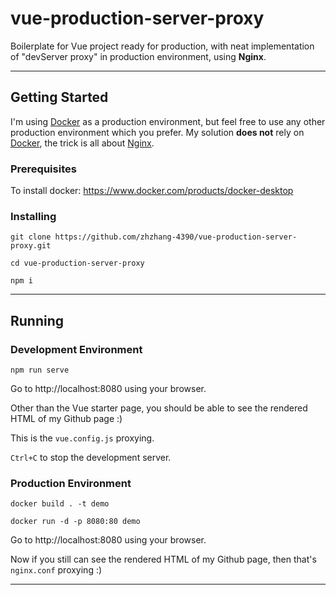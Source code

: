 # vue-production-server-proxy
Boilerplate for Vue project ready for production, with neat implementation of "devServer proxy" in production environment, using **Nginx**.
***

## Getting Started
I'm using [Docker](https://www.docker.com/products/docker-desktop) as a production environment, but feel free to use any other production environment which you prefer. My solution **does not** rely on [Docker](https://www.docker.com/products/docker-desktop), the trick is all about [Nginx](https://www.nginx.com/).

### Prerequisites
To install docker: https://www.docker.com/products/docker-desktop

### Installing
```
git clone https://github.com/zhzhang-4390/vue-production-server-proxy.git

cd vue-production-server-proxy

npm i
```
***

## Running
### Development Environment
```
npm run serve
```

Go to http://localhost:8080 using your browser.

Other than the Vue starter page, you should be able to see the rendered HTML of my Github page :)

This is the ```vue.config.js``` proxying.

```Ctrl+C``` to stop the development server.

### Production Environment
```
docker build . -t demo

docker run -d -p 8080:80 demo
```

Go to http://localhost:8080 using your browser.

Now if you still can see the rendered HTML of my Github page, then that's ```nginx.conf``` proxying :)
***

